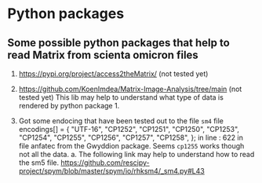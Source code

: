 # Python packages
## Some possible python packages that help to read Matrix from scienta omicron files
1.   https://pypi.org/project/access2theMatrix/ (not tested yet)
2. https://github.com/KoenImdea/Matrix-Image-Analysis/tree/main (not tested yet)
   This lib may help to understand what type of data is rendered by python package 1.

3. Got some endocing that have been tested out to the file `sm4` file
       encodings[] = {
        "UTF-16", "CP1252", "CP1251", "CP1250", "CP1253", "CP1254", "CP1255", "CP1256", "CP1257", "CP1258",
    };
   in line : 622 in file anfatec from the Gwyddion package. Seems `cp1255` works though not all the data.
   a. The following link may help to understand how to read the sm5 file.
      https://github.com/rescipy-project/spym/blob/master/spym/io/rhksm4/_sm4.py#L43
      